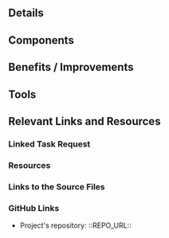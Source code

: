 [repo_url_keep]: # '::REPO_URL::'
[gh_profile_keep]: # '::GH_PROFILE::'
[//]: # 'You are advised to follow a similar structure such as the one below. When creating your contribution post, be sure that its structure is clear and you convey all necessary information. Consider including post banner and other visual assets.'
[//]: # 'The visual presentation is important. Consider including different mockups with potential real use of your designs.'

## Details

[//]: # 'Write the details of your work here. Paste the images of the final result.'

## Components

[//]: # 'Describe the components/parts/sections of the software your documentation is about.'

## Benefits / Improvements

[//]: # 'Whether your work is an enhancement of an existing graphic or a completely new one, here you should write down the benefits your work will bring to the project.'

## Tools

[//]: # 'List the tools you have used to create the graphic design. Provide as much information as possible to reproduce or edit your work.'

## Relevant Links and Resources

### Linked Task Request

[//]: # 'If the work was publicly requested, provide the link to it.'
[//]: # 'E.g. Utopian task request post, GitHub issue'

### Resources

[//]: # 'Include links and references to resources used in the post. It is a good practice to cite all unoriginal materials.'

### Links to the Source Files

[//]: # 'Add links to source files so that reviewers can evaluate them.'

### GitHub Links

[//]: # 'Include link to the GitHub repository of the specific project.'
[//]: # 'e.g. https://github.com/utopian-io/v2.utopian.io'

- Project's repository: ::REPO_URL::
